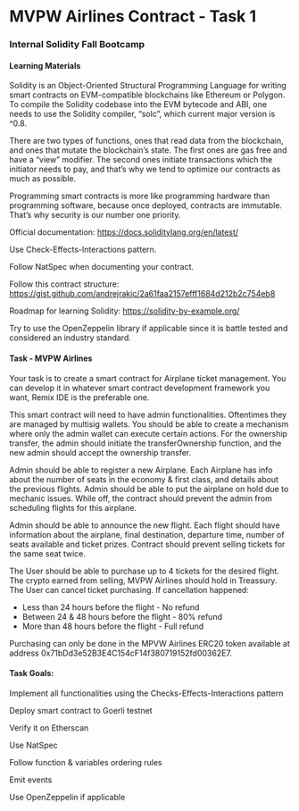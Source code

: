 # MVPW Airlines Contract - Task 1

### Internal Solidity Fall Bootcamp


#### Learning Materials
Solidity is an Object-Oriented Structural Programming Language for writing smart contracts on EVM-compatible blockchains like Ethereum or Polygon. To compile the Solidity codebase into the EVM bytecode and ABI, one needs to use the Solidity compiler, “solc”, which current major version is ^0.8.


There are two types of functions, ones that read data from the blockchain, and ones that mutate the blockchain’s state. The first ones are gas free and have a “view” modifier. The second ones initiate transactions which the initiator needs to pay, and that’s why we tend to optimize our contracts as much as possible.


Programming smart contracts is more like programming hardware than programming software, because once deployed, contracts are immutable. That’s why security is our number one priority.


Official documentation: https://docs.soliditylang.org/en/latest/

Use Check-Effects-Interactions pattern.

Follow NatSpec when documenting your contract.

Follow this contract structure: https://gist.github.com/andrejrakic/2a61faa2157efff1684d212b2c754eb8

Roadmap for learning Solidity: https://solidity-by-example.org/


Try to use the OpenZeppelin library if applicable since it is battle tested and considered an industry standard.


#### Task - MVPW Airlines


Your task is to create a smart contract for Airplane ticket management. You can develop it in whatever smart contract development framework you want, Remix IDE is the preferable one.


This smart contract will need to have admin functionalities. Oftentimes they are managed by multisig wallets. You should be able to create a mechanism where only the admin wallet can execute certain actions. For the ownership transfer, the admin should initiate the transferOwnership function, and the new admin should accept the ownership transfer.

Admin should be able to register a new Airplane. Each Airplane has info about the number of seats in the economy & first class, and details about the previous flights. Admin should be able to put the airplane on hold due to mechanic issues. While off, the contract should prevent the admin from scheduling flights for this airplane.


Admin should be able to announce the new flight. Each flight should have information about the airplane, final destination, departure time, number of seats available and ticket prizes. Contract should prevent selling tickets for the same seat twice.


The User should be able to purchase up to 4 tickets for the desired flight. The crypto earned from selling, MVPW Airlines should hold in Treassury. The User can cancel ticket purchasing. If cancellation happened:
- Less than 24 hours before the flight - No refund
- Between 24 & 48 hours before the flight - 80% refund
- More than 48 hours before the flight - Full refund


Purchasing can only be done in the MPVW Airlines ERC20 token available at address 0x71bDd3e52B3E4C154cF14f380719152fd00362E7.


#### Task Goals:

Implement all functionalities using the Checks-Effects-Interactions pattern

Deploy smart contract to Goerli testnet

Verify it on Etherscan

Use NatSpec

Follow function & variables ordering rules

Emit events

Use OpenZeppelin if applicable

